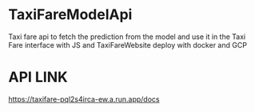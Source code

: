 # TaxiFareModelApi
Taxi fare api to fetch the prediction from the model and use it in the Taxi Fare interface with JS and TaxiFareWebsite 
deploy with docker and GCP

# API LINK

https://taxifare-pql2s4irca-ew.a.run.app/docs
